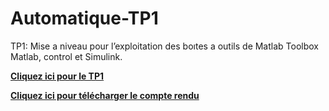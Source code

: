 # Automatique-TP1
TP1: Mise a niveau pour l’exploitation des boıtes a outils de Matlab Toolbox Matlab, control et Simulink.


[**Cliquez ici pour le TP1**](https://github.com/user-attachments/files/18312028/TP1.pdf)


[**Cliquez ici pour télécharger le compte rendu**](https://github.com/user-attachments/files/18312002/Automatics_Exercise.pdf)

